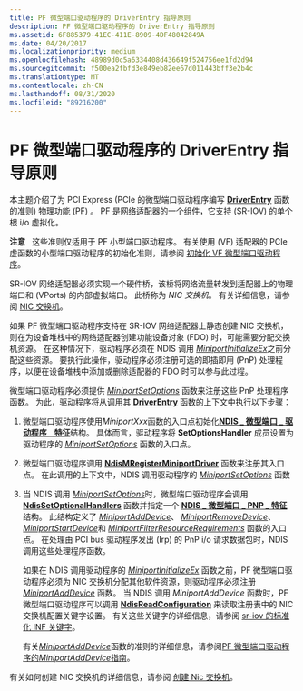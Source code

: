 ```yaml
---
title: PF 微型端口驱动程序的 DriverEntry 指导原则
description: PF 微型端口驱动程序的 DriverEntry 指导原则
ms.assetid: 6F885379-41EC-411E-8909-4DF48042849A
ms.date: 04/20/2017
ms.localizationpriority: medium
ms.openlocfilehash: 48989d0c5a6334408d436649f524756ee1fd2d94
ms.sourcegitcommit: f500ea2fbfd3e849eb82ee67d011443bff3e2b4c
ms.translationtype: MT
ms.contentlocale: zh-CN
ms.lasthandoff: 08/31/2020
ms.locfileid: "89216200"
---
```

# <a name="driverentry-guidelines-for-pf-miniport-drivers"></a>PF 微型端口驱动程序的 DriverEntry 指导原则


本主题介绍了为 PCI Express (PCIe 的微型端口驱动程序编写 [**DriverEntry**](./initializing-a-miniport-driver.md) 函数的准则) 物理功能 (PF) 。 PF 是网络适配器的一个组件，它支持 (SR-IOV) 的单个根 i/o 虚拟化。

**注意**   这些准则仅适用于 PF 小型端口驱动程序。 有关使用 (VF) 适配器的 PCIe 虚函数的小型端口驱动程序的初始化准则，请参阅 [初始化 VF 微型端口驱动程序](initializing-a-vf-miniport-driver.md)。

 

SR-IOV 网络适配器必须实现一个硬件桥，该桥将网络流量转发到适配器上的物理端口和 (VPorts) 的内部虚拟端口。 此桥称为 *NIC 交换机*。 有关详细信息，请参阅 [NIC 交换机](nic-switches.md)。

如果 PF 微型端口驱动程序支持在 SR-IOV 网络适配器上静态创建 NIC 交换机，则在为设备堆栈中的网络适配器创建功能设备对象 (FDO) 时，可能需要分配交换机资源。 在这种情况下，驱动程序必须在 NDIS 调用 [*MiniportInitializeEx*](/windows-hardware/drivers/ddi/ndis/nc-ndis-miniport_initialize)之前分配这些资源。 要执行此操作，驱动程序必须注册可选的即插即用 (PnP) 处理程序，以便在设备堆栈中添加或删除适配器的 FDO 时可以参与此过程。

微型端口驱动程序必须提供 [*MiniportSetOptions*](/windows-hardware/drivers/ddi/ndis/nc-ndis-set_options) 函数来注册这些 PnP 处理程序函数。 为此，驱动程序将从调用其 [**DriverEntry**](./initializing-a-miniport-driver.md) 函数的上下文中执行以下步骤：

1.  微型端口驱动程序使用*MiniportXxx*函数的入口点初始化[**NDIS \_ 微型端口 \_ 驱动程序 \_ 特征**](/windows-hardware/drivers/ddi/ndis/ns-ndis-_ndis_miniport_driver_characteristics)结构。 具体而言，驱动程序将 **SetOptionsHandler** 成员设置为驱动程序的 [*MiniportSetOptions*](/windows-hardware/drivers/ddi/ndis/nc-ndis-set_options) 函数的入口点。

2.  微型端口驱动程序调用 [**NdisMRegisterMiniportDriver**](/windows-hardware/drivers/ddi/ndis/nf-ndis-ndismregisterminiportdriver) 函数来注册其入口点。 在此调用的上下文中，NDIS 调用驱动程序的 [*MiniportSetOptions*](/windows-hardware/drivers/ddi/ndis/nc-ndis-set_options) 函数

3.  当 NDIS 调用 [*MiniportSetOptions*](/windows-hardware/drivers/ddi/ndis/nc-ndis-set_options)时，微型端口驱动程序会调用 [**NdisSetOptionalHandlers**](/windows-hardware/drivers/ddi/ndis/nf-ndis-ndissetoptionalhandlers) 函数并指定一个 [**NDIS \_ 微型端口 \_ PNP \_ 特征**](/windows-hardware/drivers/ddi/ndis/ns-ndis-_ndis_miniport_pnp_characteristics) 结构。 此结构定义了 [*MiniportAddDevice*](/windows-hardware/drivers/ddi/ndis/nc-ndis-miniport_add_device)、 [*MiniportRemoveDevice*](/windows-hardware/drivers/ddi/ndis/nc-ndis-miniport_remove_device)、 [*MiniportStartDevice*](/windows-hardware/drivers/ddi/ndis/nc-ndis-miniport_pnp_irp)和 [*MiniportFilterResourceRequirements*](/windows-hardware/drivers/ddi/ndis/nc-ndis-miniport_pnp_irp) 函数的入口点。 在处理由 PCI bus 驱动程序发出 (Irp) 的 PnP i/o 请求数据包时，NDIS 调用这些处理程序函数。

    如果在 NDIS 调用驱动程序的 [*MiniportInitializeEx*](/windows-hardware/drivers/ddi/ndis/nc-ndis-miniport_initialize) 函数之前，PF 微型端口驱动程序必须为 NIC 交换机分配其他软件资源，则驱动程序必须注册 [*MiniportAddDevice*](/windows-hardware/drivers/ddi/ndis/nc-ndis-miniport_add_device) 函数。 当 NDIS 调用 *MiniportAddDevice* 函数时，PF 微型端口驱动程序可以调用 [**NdisReadConfiguration**](/windows-hardware/drivers/ddi/ndis/nf-ndis-ndisreadconfiguration) 来读取注册表中的 NIC 交换机配置关键字设置。 有关这些关键字的详细信息，请参阅 [sr-iov 的标准化 INF 关键字](standardized-inf-keywords-for-sr-iov.md)。

    有关[*MiniportAddDevice*](/windows-hardware/drivers/ddi/ndis/nc-ndis-miniport_add_device)函数的准则的详细信息，请参阅[PF 微型端口驱动程序的*MiniportAddDevice*指南](miniportadddevice-guidelines-for-pf-miniport-drivers.md)。

有关如何创建 NIC 交换机的详细信息，请参阅 [创建 Nic 交换机](creating-a-nic-switch.md)。

 

